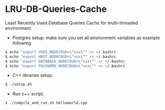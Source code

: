 # LRU-DB-Queries-Cache
Least Recently Used Database Queries Cache for multi-threaded environment

* Postgres setup: make sure you set all environment variables as example following
```bash
$ echo "export USER_NODECRUD=\"xxx\"" >> ~/.bashrc
$ echo "export HOST_NODECRUD=\"xxx\"" >> ~/.bashrc
$ echo "export DATABASE_NODECRUD=\"xxx\"" >> ~/.bashrc
$ echo "export PASSWORD_NODECRUD=\"xxx\"" >> ~/.bashrc
```

* C++ libraries setup:
```bash
$ ./setup.sh
```

* Run c++ script:
```bash
$ ./compile_and_run.sh helloworld.cpp
```
